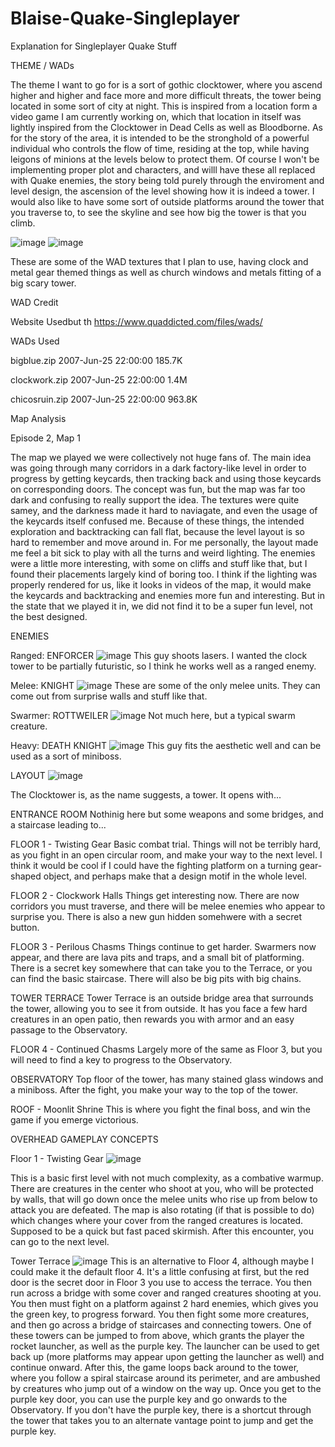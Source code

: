 # Blaise-Quake-Singleplayer
Explanation for Singleplayer Quake Stuff

THEME / WADs

The theme I want to go for is a sort of gothic clocktower, where you ascend higher and higher and face more and more difficult threats, the tower being located in some sort of city at night. This is inspired from a
location form a video game I am currently working on, which that location in itself was lightly inspired from the Clocktower in Dead Cells as well as Bloodborne. As for the story of the area, it is intended to be the stronghold of a powerful individual who controls the flow of time, residing at the top, while having leigons of minions at the levels below to protect them. Of course I won't be implementing proper plot and characters, and willl have these all replaced with Quake enemies, the story being told purely through the enviroment and level design, the ascension of the level showing how it is indeed a tower. I would also like to have some sort of outside platforms around the tower that you traverse to, to see the skyline and see how big the tower is that you climb.

![image](https://github.com/blaisecar/Blaise-Quake-Singleplayer/assets/153130544/b021ea7d-d405-42c7-8105-24cd845738ef)
![image](https://github.com/blaisecar/Blaise-Quake-Singleplayer/assets/153130544/04cb832d-f93d-4545-8d4c-6277f12b9f6a)


These are some of the WAD textures that I plan to use, having clock and metal gear themed things as well as church windows and metals fitting of a big scary tower. 

WAD Credit

Website Usedbut th
https://www.quaddicted.com/files/wads/

WADs Used

bigblue.zip	2007-Jun-25 22:00:00	185.7K

clockwork.zip	2007-Jun-25 22:00:00	1.4M

chicosruin.zip	2007-Jun-25 22:00:00	963.8K


Map Analysis

Episode 2, Map 1

The map we played we were collectively not huge fans of. The main idea was going through many corridors in a dark factory-like level in order to progress by getting keycards, then tracking back and using those keycards on corresponding doors. The concept was fun, but the map was far too dark and confusing to really support the idea. The textures were quite samey, and the darkness made it hard to naviagate, and even the usage of the keycards itself confused me. Because of these things, the intended exploration and backtracking can fall flat, because the level layout is so hard to remember and move around in. For me personally, the layout made me feel a bit sick to play with all the turns and weird lighting. The enemies were a little more interesting, with some on cliffs and stuff like that, but I found their placements largely kind of boring too. I think if the lighting was properly rendered for us, like it looks in videos of the map, it would make the keycards and backtracking and enemies more fun and interesting. But in the state that we played it in, we did not find it to be a super fun level, not the best designed. 

ENEMIES

Ranged: ENFORCER
![image](https://github.com/blaisecar/Blaise-Quake-Singleplayer/assets/153130544/69998e96-b49f-494f-a5e4-9da25c3b4b41)
This guy shoots lasers. I wanted the clock tower to be partially futuristic, so I think he works well as a ranged enemy.

Melee: KNIGHT
![image](https://github.com/blaisecar/Blaise-Quake-Singleplayer/assets/153130544/8fb3aa74-15da-44ca-a98d-86b52f2da6ff)
These are some of the only melee units. They can come out from surprise walls and stuff like that.

Swarmer: ROTTWEILER
![image](https://github.com/blaisecar/Blaise-Quake-Singleplayer/assets/153130544/f083e045-be61-4fbc-8837-9058e59580df)
Not much here, but a typical swarm creature.

Heavy: DEATH KNIGHT
![image](https://github.com/blaisecar/Blaise-Quake-Singleplayer/assets/153130544/3c905443-38aa-482f-9626-4f861e3ad43e)
This guy fits the aesthetic well and can be used as a sort of miniboss.

LAYOUT
![image](https://github.com/blaisecar/Blaise-Quake-Singleplayer/assets/153130544/cc50a7bc-4679-4187-842b-1ff3f614fd2a)

The Clocktower is, as the name suggests, a tower. It opens with...

ENTRANCE ROOM
Nothinig here but some weapons and some bridges, and a staircase leading to...

FLOOR 1 - Twisting Gear
Basic combat trial. Things will not be terribly hard, as you fight in an open circular room, and make your way to the next level. I think it would be cool if I could have the fighting platform on a turning gear-shaped object, and perhaps make that a design motif in the whole level. 

FLOOR 2 - Clockwork Halls
Things get interesting now. There are now corridors you must traverse, and there will be melee enemies who appear to surprise you. There is also a new gun hidden somehwere with a secret button.

FLOOR 3 - Perilous Chasms
Things continue to get harder. Swarmers now appear, and there are lava pits and traps, and a small bit of platforming. There is a secret key somewhere that can take you to the Terrace, or you can find the basic staircase. There will also be big pits with big chains.

TOWER TERRACE
Tower Terrace is an outside bridge area that surrounds the tower, allowing you to see it from outside. It has you face a few hard creatures in an open patio, then rewards you with armor and an easy passage to the Observatory.

FLOOR 4 - Continued Chasms
Largely more of the same as Floor 3, but you will need to find a key to progress to the Observatory.

OBSERVATORY
Top floor of the tower, has many stained glass windows and a miniboss. After the fight, you make your way to the top of the tower.

ROOF - Moonlit Shrine
This is where you fight the final boss, and win the game if you emerge victorious. 


OVERHEAD GAMEPLAY CONCEPTS

Floor 1 - Twisting Gear
![image](https://github.com/blaisecar/Blaise-Quake-Singleplayer/assets/153130544/7f16478a-6201-4726-a81a-2211faf6727d)

This is a basic first level with not much complexity, as a combative warmup. There are creatures in the center who shoot at you, who will be protected by walls, that will go down once the melee units who rise up from below to attack you are defeated. The map is also rotating (if that is possible to do) which changes where your cover from the ranged creatures is located. Supposed to be a quick but fast paced skirmish. After this encounter, you can go to the next level. 

Tower Terrace
![image](https://github.com/blaisecar/Blaise-Quake-Singleplayer/assets/153130544/079e44d8-f7d4-4f3e-83bb-d14cdda0a37c)
This is an alternative to Floor 4, although maybe I could make it the default floor 4. It's a little confusing at first, but the red door is the secret door in Floor 3 you use to access the terrace. You then run across a bridge with some cover and ranged creatures shooting at you. You then must fight on a platform against 2 hard enemies, which gives you the green key, to progress forward. You then fight some more creatures, and then go across a bridge of staircases and connecting towers. One of these towers can be jumped to from above, which grants the player the rocket launcher, as well as the purple key. The launcher can be used to get back up (more platforms may appear upon getting the launcher as well) and continue onward. After this, the game loops back around to the tower, where you follow a spiral staircase around its perimeter, and are ambushed by creatures who jump out of a window on the way up. Once you get to the purple key door, you can use the purple key and go onwards to the Observatory. If you don't have the purple key, there is a shortcut through the tower that takes you to an alternate vantage point to jump and get the purple key.
